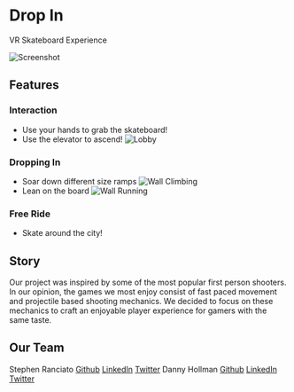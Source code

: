# Drop In
VR Skateboard Experience

![Screenshot](https://i.imgur.com/C7tMTAR.jpg)

## Features
### Interaction
- Use your hands to grab the skateboard!
- Use the elevator to ascend!
![Lobby](https://i.imgur.com/Q6SpsWD.png)
### Dropping In
- Soar down different size ramps
![Wall Climbing](https://i.imgur.com/6hukjob.png)
- Lean on the board
![Wall Running](https://i.imgur.com/s2aaH6n.jpg)
### Free Ride
- Skate around the city!

## Story
Our project was inspired by some of the most popular first person shooters. In our opinion, the games we most enjoy consist of fast paced movement and projectile based shooting mechanics. We decided to focus on these mechanics to craft an enjoyable player experience for gamers with the same taste.
## Our Team
Stephen Ranciato [Github](https://github.com/Sranciato) [LinkedIn](https://www.linkedin.com/in/stephen-ranciato-48a660189) [Twitter](https://twitter.com/SteveRancy)
Danny Hollman [Github](https://github.com/dannyhollman) [LinkedIn](https://www.linkedin.com/in/danny-hollman-609664189) [Twitter](https://twitter.com/danny_hollman)
